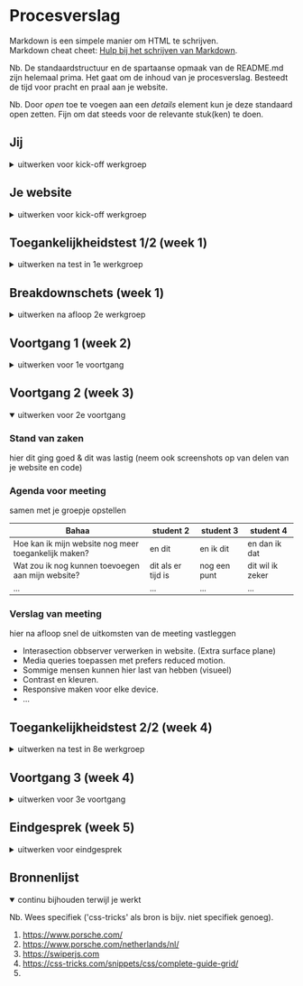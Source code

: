 # Procesverslag
Markdown is een simpele manier om HTML te schrijven.  
Markdown cheat cheet: [Hulp bij het schrijven van Markdown](https://github.com/adam-p/markdown-here/wiki/Markdown-Cheatsheet).

Nb. De standaardstructuur en de spartaanse opmaak van de README.md zijn helemaal prima. Het gaat om de inhoud van je procesverslag. Besteedt de tijd voor pracht en praal aan je website.

Nb. Door *open* toe te voegen aan een *details* element kun je deze standaard open zetten. Fijn om dat steeds voor de relevante stuk(ken) te doen.





## Jij

<details>
  <summary>uitwerken voor kick-off werkgroep</summary>

  ### Auteur:
  Bahaa Salaymeh

  #### Je startniveau:
  Zwart

  #### Je focus:
  Responsive en Surface Plane
 
</details>





## Je website

<details>
  <summary>uitwerken voor kick-off werkgroep</summary>

  ### Je opdracht:
  https://www.porsche.com/netherlands/nl/

  #### Screenshot(s) van de eerste pagina (small screen - phone): 
  Homepagina - Phone
  <img src="readme-images/phone/sc-homepage-phone-1.png" width="375px" alt="Porsche Official Homepagina Telefoon Screenshot 1">
  <img src="readme-images/phone/sc-homepage-phone-2.png" width="375px" alt="Porsche Official Homepagina Telefoon Screenshot 2">
  
  #### Screenshot(s) van de eerste pagina (medium screen - tablet): 
  Homepagina - Tablet
  <img src="readme-images/tablet/sc-homepage-tablet-1.png" width="375px" alt="Porsche Official Homepagina Tablet Screenshot 1">
  <img src="readme-images/tablet/sc-homepage-tablet-2.png" width="375px" alt="Porsche Official Homepagina Tablet Screenshot 2">

  #### Screenshot(s) van de eerste pagina (large screen - desktop): 
  Homepagina - Desktop
  <img src="readme-images/desktop/sc-homepage-desktop-1.png" width="375px" alt="Porsche Official Homepagina Desktop Screenshot 1">
  <img src="readme-images/desktop/sc-homepage-desktop-2.png" width="375px" alt="Porsche Official Homepagina Desktop Screenshot 2">


  #### Screenshot(s) van de tweede pagina (small screen - phone): 
  Configureren pagina - Phone
  <img src="readme-images/phone/sc-config-phone-1.png" width="375px" alt="Porsche Official Configureren Telefoon Screenshot 1">
  <img src="readme-images/phone/sc-config-phone-2.png" width="375px" alt="Porsche Official Configureren Telefoon Screenshot 2">

  #### Screenshot(s) van de tweede pagina (medium screen - tablet): 
  Configureren pagin - Tablet
  <img src="readme-images/tablet/sc-config-tablet-1.png" width="375px" alt="Porsche Official Configureren Tablet Screenshot 1">
  <img src="readme-images/tablet/sc-config-tablet-2.png" width="375px" alt="Porsche Official Configureren Tablet Screenshot 2"> 

  #### Screenshot(s) van de tweede pagina (large screen - desktop): 
  Configureren pagin - Desktop
  <img src="readme-images/desktop/sc-config-desktop-1.png" width="375px" alt="Porsche Official Configureren Desktop Screenshot 1">
  <img src="readme-images/desktop/sc-config-desktop-2.png" width="375px" alt="Porsche Official Configureren Desktop Screenshot 2"> 
 
</details>



## Toegankelijkheidstest 1/2 (week 1)

<details>
  <summary>uitwerken na test in 1e werkgroep</summary>

  ### Bevindingen
  Bevindingen:
  - Modellen section is niet toegankelijk. Hier worden alleen de buttons genoemd en dit geeft een geen heldere beeld waar elke item voor bestaat.
  - Het menu is goed toegankelijk. De gebruiker krijgt de opties te horen van de geselecteerde model wanneer er op gedrukt wordt en het menu is uitgeklapt.
  - Het configureren pagina is helemaal niet toegankelijk. De kleuren worden niet uitgesproken en de foto's hebben geen alt teksten.

  #### Screenreader
  Hier korte omschrijving (met indien nodig afbeeldingen)
  Deze tekst heb ik uitgevoerd op de twee pagina's die ik ga namaken. Er is uitgebleken dat sommige delen van de pagina's niet toegankelijk genoeg zijn.


  Hier een omschrijving van hoe het opgelost kan worden (met indien nodig afbeeldingen)
  - Het configureren pagina kan meer toegankelijk worden, want op dit moment is het helemaal niet toegankelijk. De foto's kunnen niet geselecteerd worden en de kleuren worden niet uitgesproken.
  <img src="readme-images/sc-toegankelijk-1.png" width="375px" alt="Toegankelijkheidstest Configureren Screenshot">

  - Het modellen section kan meer toegankelijk worden door de namen van de modellen ook als links te plaatsen.
  <img src="readme-images/sc-toegankelijk-2.png" width="375px" alt="Toegankelijkheidstest Modellen Screenshot">

  #### Muis en Toetsenbord 
  n.v.t


  #### Motoriek (shocks, elastiekjes)
  n.v.t


  #### Visueel (brillen, contrast, kleurenblind, dark/light). 
  n.v.t

</details>



## Breakdownschets (week 1)

<details>
  <summary>uitwerken na afloop 2e werkgroep</summary>

  ### Homepagina: 

  <img src="readme-images/breakdown/homepage-breakdown.jpg" width="375px" alt="breakdown van homepagina">

  ### dynamisch deel (bijv menu): 
  <img src="readme-images/breakdown/menu-breakdown.jpg" width="375px" alt="breakdown van menu">

  ### Configureren pagina: 
  <img src="readme-images/breakdown/configureren-breakdown.jpg" width="375px" alt="breakdown van configureren">

</details>





## Voortgang 1 (week 2)

<details>
  <summary>uitwerken voor 1e voortgang</summary>

  ### Stand van zaken
  Dit ging goed
  - Het maken van het mega menu en de plaatsing van de nav-items. Met dit ben ik met mijn website begonnen, omdat het een uitdagende taak is.
  <img src="readme-images/reflectie/mega-menu.png" width="375px" alt="mega menu">
  
  - Slider aanmaken en goed stijlen. Voor dit ging ik veel zoeken naar oplossingen en handige tools om alle functionaliteiten na te kunnen maken van de slider die op de officiele website staat. Auto-play en smooth scrollen zijn belangrijke functies die de slider mooier en efficient maken. Deze allemaal heb ik gevonden bij swiperjs.com en dit heb ik toegepast in mijn website.
  <img src="readme-images/reflectie/slider-code.png" width="375px" alt="slider code">


  Dit ging lastig
  - De juiste content van de juiste menu-item laten zien. In het begin was het veel uitproberen om de items en de content goed aan elkaar te kunnen koppelen. In het begin had ik een normale loop die het probleem niet oplost. Door middel van foreach te gebruiken heb ik het compact kunnen oplossen.
  <img src="readme-images/reflectie/menu-functions.png" width="375px" alt="mega menu functions">


  Mijn focus voor volgende week
  - Volgende week ga ik aan de slag met het configureren pagina aan de slag. Hierbij zal ik goed nadenken over hoe ik het configureren pagina goed toegankelijk kan bouwen.


  ### Agenda voor meeting
  samen met je groepje opstellen

  | Bahaa          | student 2          | student 3    | student 4        |
  | ---            | ---                | ---          | ---              |
  | Hoe kan ik mijn website nog meer toegankelijk maken?  | en dit             | en ik dit    | en dan ik dat    |
  | Wat zou ik nog kunnen toevoegen aan mijn website? | dit als er tijd is | nog een punt | dit wil ik zeker |
  | ...            | ...                | ...          | ...              |


  ### Verslag van meeting
  hier na afloop snel de uitkomsten van de meeting vastleggen

  - Interasection observer verwerken in website. (Extra surface plane)
  - Media queries toepassen met prefers reduced motion.
  - Sommige mensen kunnen hier last van hebben (visueel)
  - Contrast en kleuren.
  - Responsive maken voor elke device.
- ...

</details>





## Voortgang 2 (week 3)

<details open>
  <summary>uitwerken voor 2e voortgang</summary>

  ### Stand van zaken
  hier dit ging goed & dit was lastig (neem ook screenshots op van delen van je website en code)


  ### Agenda voor meeting
  samen met je groepje opstellen

  | Bahaa          | student 2          | student 3    | student 4        |
  | ---            | ---                | ---          | ---              |
  | Hoe kan ik mijn website nog meer toegankelijk maken?  | en dit             | en ik dit    | en dan ik dat    |
  | Wat zou ik nog kunnen toevoegen aan mijn website? | dit als er tijd is | nog een punt | dit wil ik zeker |
  | ...            | ...                | ...          | ...              |


  ### Verslag van meeting
  hier na afloop snel de uitkomsten van de meeting vastleggen

  - Interasection obbserver verwerken in website. (Extra surface plane)
  - Media queries toepassen met prefers reduced motion.
  - Sommige mensen kunnen hier last van hebben (visueel)
  - Contrast en kleuren.
  - Responsive maken voor elke device.
- ...

</details>





## Toegankelijkheidstest 2/2 (week 4)

<details>
  <summary>uitwerken na test in 8e werkgroep</summary>

  ### Bevindingen
  Lijst met je bevindingen die in de test naar voren kwamen (geef ook aan wat er verbeterd is):

  #### Screenreader
  Hier korte omschrijving (met indien nodig afbeeldingen)

  Hier een omschrijving van hoe het opgelost kan worden (met indien nodig afbeeldingen)


  #### Muis en Toetsenbord 
  Hier korte omschrijving (met indien nodig afbeeldingen)

  Hier een omschrijving van hoe het opgelost kan worden (met indien nodig afbeeldingen)


  #### Motoriek (shocks, elastiekjes)
  Hier korte omschrijving (met indien nodig afbeeldingen)

  Hier een omschrijving van hoe het opgelost kan worden (met indien nodig afbeeldingen)


  #### Visueel (brillen, contrast, kleurenblind, dark/light). 
  Hier korte omschrijving (met indien nodig afbeeldingen)

  Hier een omschrijving van hoe het opgelost kan worden (met indien nodig afbeeldingen)

</details>





## Voortgang 3 (week 4)

<details>
  <summary>uitwerken voor 3e voortgang</summary>

  ### Stand van zaken
  hier dit ging goed & dit was lastig (neem ook screenshots op van delen van je website en code)


  ### Agenda voor meeting
  samen met je groepje opstellen

  | student 1      | student 2          | student 3    | student 4        |
  | ---            | ---                | ---          | ---              |
  | dit bespreken  | en dit             | en ik dit    | en dan ik dat    |
  | en dat ook nog | dit als er tijd is | nog een punt | dit wil ik zeker |
  | ...            | ...                | ...          | ...              |


  ### Verslag van meeting
  hier na afloop snel de uitkomsten van de meeting vastleggen

  - punt 1
  - punt 2
  - nog een punt
  - ...

</details>





## Eindgesprek (week 5)

<details>
  <summary>uitwerken voor eindgesprek</summary>

  ### Je uitkomst - karakteristiek screenshots:
  <img src="readme-images/dummy-plaatje.jpg" width="375px" alt="uitomst opdracht 1">


  ### Dit ging goed/Heb ik geleerd: 
  Korte omschrijving met plaatjes

  <img src="readme-images/dummy-plaatje.jpg" width="375px" alt="top">


  ### Dit was lastig/Is niet gelukt:
  Korte omschrijving met plaatjes

  <img src="readme-images/dummy-plaatje.jpg" width="375px" alt="bummer">
</details>





## Bronnenlijst

<details open>
  <summary>continu bijhouden terwijl je werkt</summary>

  Nb. Wees specifiek ('css-tricks' als bron is bijv. niet specifiek genoeg).

  1. https://www.porsche.com/
  2. https://www.porsche.com/netherlands/nl/
  3. https://swiperjs.com
  4. https://css-tricks.com/snippets/css/complete-guide-grid/
  5. 

</details>
